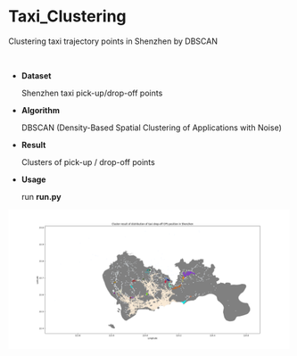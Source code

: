 # Taxi_Clustering
Clustering taxi trajectory points in Shenzhen by DBSCAN

&ensp;

- **Dataset**

  Shenzhen taxi pick-up/drop-off points
  
- **Algorithm**

  DBSCAN (Density-Based Spatial Clustering of Applications with Noise)
  
- **Result**

  Clusters of pick-up / drop-off points

- **Usage**

  run **run.py**


![result](https://github.com/fawks96/Taxi_Clustering/blob/master/Figure.png)
